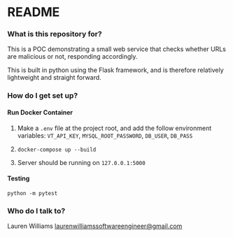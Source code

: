 # README #

### What is this repository for? ###

This is a POC demonstrating a small web service that checks whether URLs are
malicious or not, responding accordingly.

This is built in python using the Flask framework, and is therefore relatively
lightweight and straight forward.

### How do I get set up? ###

#### Run Docker Container ####

1) Make a ```.env``` file at the project root, and add the follow environment variables:
 ```VT_API_KEY```, ```MYSQL_ROOT_PASSWORD```, ```DB_USER```, ```DB_PASS```

2) ```docker-compose up --build```

3) Server should be running on ```127.0.0.1:5000```

#### Testing ####
```python -m pytest```

### Who do I talk to? ###

Lauren Williams [<laurenwilliamssoftwareengineer@gmail.com>](mailto:laurenwilliamssoftwareengineer@gmail.com)
